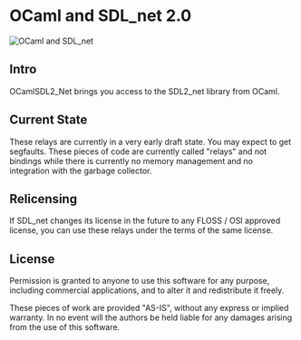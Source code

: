 # OCaml and SDL_net 2.0

![OCaml and SDL_net](
http://openclipart.org/image/250px/svg_to_png/1074/john-auto-spider.png)

## Intro

OCamlSDL2_Net brings you access to the SDL2_net library from OCaml.

## Current State

These relays are currently in a very early draft state.
You may expect to get segfaults.
These pieces of code are currently called "relays" and 
not bindings while there is currently no memory management and 
no integration with the garbage collector.

## Relicensing

If SDL_net changes its license in the future to any FLOSS / OSI approved 
license, you can use these relays under the terms of the same license.

## License

Permission is granted to anyone to use this software for any purpose, 
including commercial applications, and to alter it and redistribute it 
freely.

These pieces of work are provided "AS-IS", without any express or 
implied warranty.
In no event will the authors be held liable for any damages arising from 
the use of this software.

